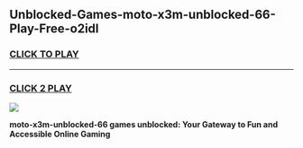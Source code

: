 
## Unblocked-Games-moto-x3m-unblocked-66-Play-Free-o2idl
<h3>
<a href="https://premium76.site?title=moto-x3m-unblocked-66&ref=18A">CLICK TO PLAY</a></h3>
<hr>

<h3>
<a href="https://premium76.site?title=moto-x3m-unblocked-66&ref=18A">CLICK 2 PLAY</a>
  
</h3>

<a href="https://premium76.site?title=moto-x3m-unblocked-66&ref=18A"><img src="https://clearcache.store/games.png"></a>


**moto-x3m-unblocked-66 games unblocked: Your Gateway to Fun and Accessible Online Gaming**
